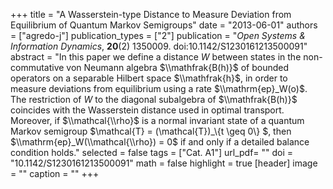 +++
title = "A Wasserstein-type Distance to Measure Deviation from Equilibrium of Quantum Markov Semigroups"
date = "2013-06-01"
authors = ["agredo-j"]
publication_types = ["2"]
publication = "*Open Systems & Information Dynamics*, **20**(2) 1350009. doi:10.1142/S1230161213500091"
abstract = "In this paper we define a distance $W$ between states in the non-commutative von Neumann algebra $\\mathfrak{B(h)}$ of bounded operators on a separable Hilbert space $\\mathfrak{h}$, in order to measure deviations from equilibrium using a rate $\\mathrm{ep}_W(o)$. The restriction of $W$ to the diagonal subalgebra of $\\mathfrak{B(h)}$ coincides with the Wasserstein distance used in optimal transport. Moreover, if $\\mathcal{\\rho}$ is a normal invariant state of a quantum Markov semigroup $\\mathcal{T} = (\\mathcal{T})_\\{t \\geq 0\\} $, then $\\mathrm{ep}_W(\\mathcal{\\rho}) = 0$ if and only if a detailed balance condition holds."
selected = false
tags = ["Cat. A1"]
url_pdf= ""
doi = "10.1142/S1230161213500091"
math = false
highlight = true
[header]
image = ""
caption = ""
+++
